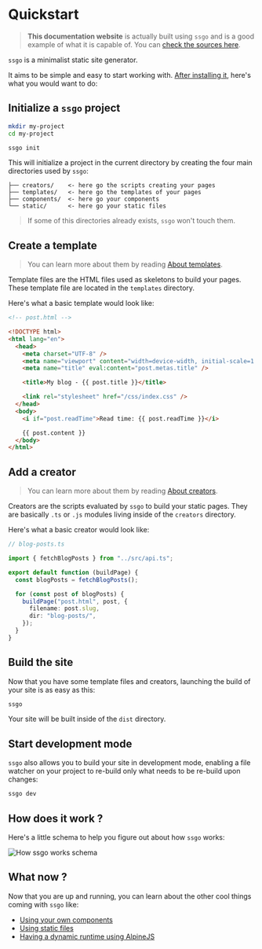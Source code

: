 # Quickstart

> **This documentation website** is actually built using `ssgo` and is a good example of what it is capable of. You can <a href="https://github.com/mdubourg001/ssgo/tree/master/docs" target="_blank" rel="noreferrer nofollow noopener">check the sources here</a>.

`ssgo` is a minimalist static site generator.

It aims to be simple and easy to start working with.
[After installing it](/docs/installation.html), here's what you would want to do:

## Initialize a `ssgo` project

```bash
mkdir my-project
cd my-project

ssgo init
```

This will initialize a project in the current directory by creating
the four main directories used by `ssgo`:

```text
├── creators/    <- here go the scripts creating your pages
├── templates/   <- here go the templates of your pages
├── components/  <- here go your components
└── static/      <- here go your static files
```

> If some of this directories already exists, `ssgo` won't touch them.

## Create a template

> You can learn more about them by reading [About templates](/docs/about-templates.html).

Template files are the HTML files used as skeletons to build your pages.
These template file are located in the `templates` directory.

Here's what a basic template would look like:

```html
<!-- post.html -->

<!DOCTYPE html>
<html lang="en">
  <head>
    <meta charset="UTF-8" />
    <meta name="viewport" content="width=device-width, initial-scale=1.0" />
    <meta name="title" eval:content="post.metas.title" />

    <title>My blog - {{ post.title }}</title>

    <link rel="stylesheet" href="/css/index.css" />
  </head>
  <body>
    <i if="post.readTime">Read time: {{ post.readTime }}</i>

    {{ post.content }}
  </body>
</html>
```

## Add a creator

> You can learn more about them by reading [About creators](/docs/about-creators.html).

Creators are the scripts evaluated by `ssgo` to build your static pages.
They are basically `.ts` or `.js` modules living inside of the `creators` directory.

Here's what a basic creator would look like:

```typescript
// blog-posts.ts

import { fetchBlogPosts } from "../src/api.ts";

export default function (buildPage) {
  const blogPosts = fetchBlogPosts();

  for (const post of blogPosts) {
    buildPage("post.html", post, {
      filename: post.slug,
      dir: "blog-posts/",
    });
  }
}
```

## Build the site

Now that you have some template files and creators, launching the build of your site is as easy as this:

```bash
ssgo
```

Your site will be built inside of the `dist` directory.

## Start development mode

`ssgo` also allows you to build your site in development mode, enabling a file watcher on your project to re-build only what needs to be re-build upon changes:

```bash
ssgo dev
```

## How does it work ?

Here's a little schema to help you figure out about how `ssgo` works:

![How ssgo works schema](/static/images/schema.png)

## What now ?

Now that you are up and running, you can learn about the other cool things coming with `ssgo` like:

- [Using your own components](/docs/using-components.html)
- [Using static files](/docs/how-are-static-files-handled.html)
- [Having a dynamic runtime using AlpineJS](/docs/having-a-dynamic-runtime.html)
